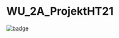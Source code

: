 # WU_2A_ProjektHT21

[![badge](https://badgen.net/badge/live/hapsy/green)](https://st.hapsy.net/anton-hagser-nti-johanneberg/WU_2B_ProjektHT21/)

